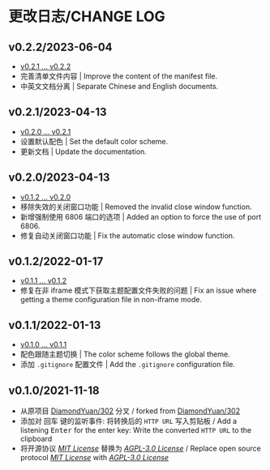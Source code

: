 # 更改日志/CHANGE LOG

## v0.2.2/2023-06-04

- [v0.2.1 ... v0.2.2](https://github.com/Zuoqiu-Yingyi/widget-url-scheme/compare/v0.2.1...v0.2.2)
- 完善清单文件内容 | Improve the content of the manifest file.
- 中英文文档分离 | Separate Chinese and English documents.

## v0.2.1/2023-04-13

- [v0.2.0 ... v0.2.1](https://github.com/Zuoqiu-Yingyi/widget-url-scheme/compare/v0.2.0...v0.2.1)
- 设置默认配色 | Set the default color scheme.
- 更新文档 | Update the documentation.

## v0.2.0/2023-04-13

- [v0.1.2 ... v0.2.0](https://github.com/Zuoqiu-Yingyi/widget-url-scheme/compare/v0.1.2...v0.2.0)
- 移除失效的关闭窗口功能 | Removed the invalid close window function.
- 新增强制使用 6806 端口的选项 | Added an option to force the use of port 6806.
- 修复自动关闭窗口功能 | Fix the automatic close window function.

## v0.1.2/2022-01-17

- [v0.1.1 ... v0.1.2](https://github.com/Zuoqiu-Yingyi/widget-url-scheme/compare/v0.1.1...v0.1.2)
- 修复在非 iframe 模式下获取主题配置文件失败的问题 | Fix an issue where getting a theme configuration file in non-iframe mode.

## v0.1.1/2022-01-13

- [v0.1.0 ... v0.1.1](https://github.com/Zuoqiu-Yingyi/widget-url-scheme/compare/v0.1.0...v0.1.1)
- 配色跟随主题切换 | The color scheme follows the global theme.
- 添加 `.gitignore` 配置文件 | Add the `.gitignore` configuration file.

## v0.1.0/2021-11-18

- 从原项目 [DiamondYuan/302](https://github.com/DiamondYuan/302) 分叉 / forked from [DiamondYuan/302](https://github.com/DiamondYuan/302)
- 添加对 <kbd>回车</kbd> 键的监听事件: 将转换后的 `HTTP URL` 写入剪贴板 / Add a listening <kbd>Enter</kbd> for the enter key: Write the converted `HTTP URL` to the clipboard
- 将开源协议 *[MIT License](https://github.com/DiamondYuan/302/blob/main/LICENSE)* 替换为 *[AGPL-3.0 License](https://github.com/Zuoqiu-Yingyi/widget-url-scheme/blob/main/LICENSE)* / Replace open source protocol *[MIT License](https://github.com/DiamondYuan/302/blob/main/LICENSE)* with *[AGPL-3.0 License](https://github.com/Zuoqiu-Yingyi/widget-url-scheme/blob/main/LICENSE)*
